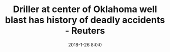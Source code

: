 ---
"title": "Driller at center of Oklahoma well blast has history of deadly accidents - Reuters"
"date": "2018-1-26 8:0:0"
"feed_name": "GOOGLENEWS"
"feed_website": "https://news.google.com/search?q=drilling%2Bincident&hl=en-US&gl=US&ceid=US:en"
"feed_rss": "https://news.google.com/rss/search?q=drilling%2Bincident&hl=en-US&gl=US&ceid=US:en"
"link": "https://www.reuters.com/article/us-oklahoma-drilling-patterson-uti-idUSKBN1FF2KN"
"file": "_posts/2018-1-26-8-0-0_GOOGLENEWS_43105e729fa2c58361b65dc5aa1a024796db57b4.md"
"accident": "0"
"drilling": "0"
---
